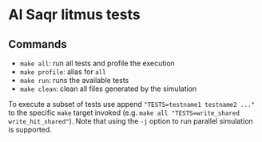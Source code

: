 # Al Saqr litmus tests

## Commands

- `make all`: run all tests and profile the execution
- `make profile`: alias for `all`
- `make run`: runs the available tests
- `make clean`: clean all files generated by the simulation

To execute a subset of tests use append `"TESTS=testname1 testname2 ..."` to the specific `make` target invoked (e.g. `make all "TESTS=write_shared write_hit_shared"`). Note that using the `-j` option to run parallel simulation is supported.